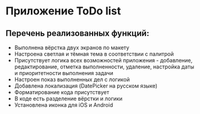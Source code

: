 # Приложение ToDo list

## Перечень реализованных функций:

* Выполнена вёрстка двух экранов по макету
* Настроена светлая и тёмная тема в соответствии с палитрой
* Присутствует логика всех возможностей приложения - добавление, редактирование, отметка выполненности, удаление, настройка даты и приоритетности выполнения задачи
* Настроен показ выполненных дел с логикой
* Добавлена локализация (DatePicker на русском языке)
* Форматирование кода присутствует
* В коде есть разделение вёрстки и логики
* Установлена иконка для iOS и Android
